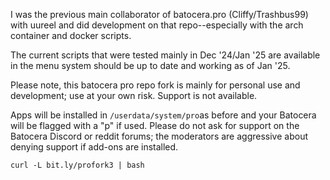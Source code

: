 I was the previous main collaborator of batocera.pro (Cliffy/Trashbus99) with uureel and did development on that repo--especially with the arch container and 
docker scripts.

The current scripts that were tested mainly in Dec '24/Jan '25 are available in the menu system should be up to date and working as of Jan '25.

Please note, this batocera pro repo fork is mainly for personal use and development; 
use at your own risk. Support is not available. 

Apps will be installed in ```/userdata/system/pro```as before and your Batocera will be flagged with a "p" if used. 
Please do not ask for support on the Batocera Discord or reddit forums; the moderators are aggressive about denying support if add-ons are 
installed.

```curl -L bit.ly/profork3 | bash```
